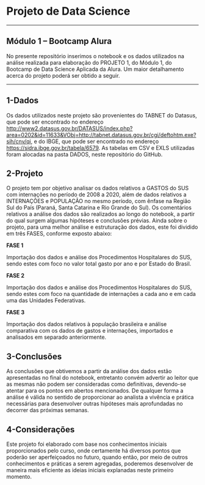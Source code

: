 # Projeto de Data Science
---

## Módulo 1 – Bootcamp Alura

No presente repositório inserimos o notebook e os dados utilizados na análise realizada para elaboração do PROJETO 1, do Módulo 1, do Bootcamp de Data Science Aplicada da Alura. Um maior detalhamento acerca do projeto poderá ser obtido a seguir.

---
## 1-Dados

Os dados utilizados neste projeto são provenientes do TABNET do Datasus, que pode ser encontrado no endereço http://www2.datasus.gov.br/DATASUS/index.php?area=0202&id=11633&VObj=http://tabnet.datasus.gov.br/cgi/deftohtm.exe?sih/cnv/qi, e do IBGE, que pode ser encontrado no endereço https://sidra.ibge.gov.br/tabela/6579.
As tabelas em CSV e EXLS utilizadas foram alocadas na pasta DADOS, neste repositório do GitHub.

## 2-Projeto
O projeto tem por objetivo analisar os dados relativos a GASTOS do SUS com internações no período de 2008 a 2020, além de dados relativos a INTERNAÇÕES e POPULAÇÃO no mesmo período, com ênfase na Região Sul do País (Paraná, Santa Catarina e Rio Grande do Sul). 
Os comentários relativos a análise dos dados são realizados ao longo do notebook, a partir do qual surgem algumas hipóteses e conclusões prévias.
Ainda sobre o projeto, para uma melhor análise e estruturação dos dados, este foi dividido em três FASES, conforme exposto abaixo:

**FASE 1**

Importação dos dados e análise dos Procedimentos Hospitalares do SUS, sendo estes com foco no valor total gasto por ano e por Estado do Brasil.

**FASE 2**

Importação dos dados e análise dos Procedimentos Hospitalares do SUS, sendo estes com foco na quantidade de internações a cada ano e em cada uma das Unidades Federativas.

**FASE 3**

Importação dos dados relativos à população brasileira e análise comparativa com os dados de gastos e internações, importados e analisados em separado anteriormente.

## 3-Conclusões

As conclusões que obtivemos a partir da análise dos dados estão apresentadas no final do notebook, entretanto convém advertir ao leitor que as mesmas não podem ser consideradas como definitivas, devendo-se atentar para os pontos em abertos mencionados. De qualquer forma a análise é válida no sentido de proporcionar ao analista a vivência e prática necessárias para desenvolver outras hipóteses mais aprofundadas no decorrer das próximas semanas. 

## 4-Considerações

Este projeto foi elaborado com base nos conhecimentos iniciais proporcionados pelo curso, onde certamente há diversos pontos que poderão ser aperfeiçoados no futuro, quando então, por meio de outros conhecimentos e práticas a serem agregadas, poderemos desenvolver de maneira mais eficiente as ideias iniciais explanadas neste primeiro momento.
